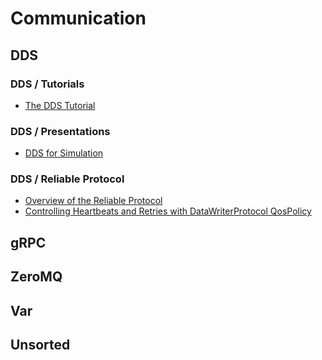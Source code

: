 # Communication

## DDS

### DDS / Tutorials
* [The DDS Tutorial](https://sites.laas.fr/files/SLides-A_Corsaro.pdf)

### DDS / Presentations
* [DDS for Simulation](https://www.simulationinformation.com/wp-content/uploads/2019/04/rti-ncs-seminar.pdf)

### DDS / Reliable Protocol
* [Overview of the Reliable Protocol](https://community.rti.com/static/documentation/connext-dds/5.3.0/doc/manuals/connext_dds/html_files/RTI_ConnextDDS_CoreLibraries_UsersManual/Content/UsersManual/Overview_of_the_Reliable_Protocol.htm#reliable_1394042328_613376)
* [Controlling Heartbeats and Retries with DataWriterProtocol QosPolicy](https://community.rti.com/static/documentation/connext-dds/5.3.0/doc/manuals/connext_dds/html_files/RTI_ConnextDDS_CoreLibraries_UsersManual/Content/UsersManual/Controlling_Heartbeats_and_Retries.htm)

## gRPC

## ZeroMQ

## Var

## Unsorted
